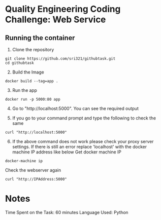# Quality Engineering Coding Challenge: Web Service

## Running the container

1. Clone the repository

```
git clone https://github.com/sri321/githubtask.git
cd githubtask

```

2. Build the Image

```
docker build --tag=app .
```
3. Run the app

```
docker run -p 5000:80 app
```
4. Go to "http://localhost:5000". You can see the required output

5. If you go to your command prompt and type the following to check the same

```
curl "http://localhost:5000"
```
6. If the above command does not work please check your proxy server settings. If there is still an error replace 'localhost' with the docker machine IP address like below
Get docker machine IP
```
docker-machine ip
```
Check the webserver again

```
curl "http://IPAddress:5000"
```

# Notes

Time Spent on the Task: 60 minutes
Language Used: Python
